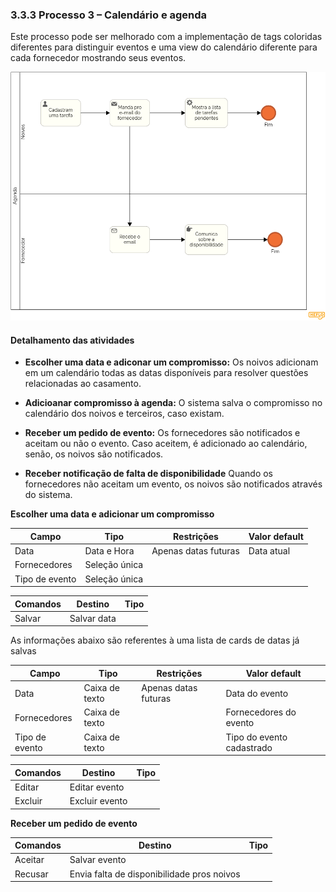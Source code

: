 ### 3.3.3 Processo 3 – Calendário e agenda

Este processo pode ser melhorado com a implementação de tags coloridas diferentes para distinguir eventos e uma view do calendário diferente para cada fornecedor mostrando seus eventos.

![Calendário e Agenda Diagram](images/agenda.png)

#### Detalhamento das atividades

- **Escolher uma data e adiconar um compromisso:** Os noivos adicionam em um calendário todas as datas disponíveis para resolver questões relacionadas ao casamento.

- **Adicioanar compromisso à agenda:** O sistema salva o compromisso no calendário dos noivos e terceiros, caso existam.

- **Receber um pedido de evento:** Os fornecedores são notificados e aceitam ou não o evento. Caso aceitem, é adicionado ao calendário, senão, os noivos são notificados.

- **Receber notificação de falta de disponibilidade** Quando os fornecedores não aceitam um evento, os noivos são notificados através do sistema.

**Escolher uma data e adicionar um compromisso**

| **Campo**       | **Tipo**         | **Restrições** | **Valor default** |
| ---             | ---              | ---            | ---               |
| Data           | Data e Hora   | Apenas datas futuras | Data atual      |
| Fornecedores           | Seleção única |               |                   |
| Tipo de evento      | Seleção única |               |                   |

| **Comandos**         |  **Destino**                   | **Tipo** |
| ---                  | ---                            | ---               |
| Salvar               | Salvar data                    |                   |

As informações abaixo são referentes à uma lista de cards de datas já salvas

| **Campo**       | **Tipo**         | **Restrições** | **Valor default** |
| ---             | ---              | ---            | ---               |
| Data           | Caixa de texto   | Apenas datas futuras | Data do evento      |
| Fornecedores           | Caixa de texto |               | Fornecedores do evento       |
| Tipo de evento      | Caixa de texto |               | Tipo do evento cadastrado   |

| **Comandos**         |  **Destino**                   | **Tipo** |
| ---                  | ---                            | ---               |
| Editar               | Editar evento                    |                   |
| Excluir               | Excluir evento                    |                   |


**Receber um pedido de evento**

| **Comandos**         |  **Destino**                                   | **Tipo**          |
| ---                  | ---                                            | ---               |
| Aceitar              | Salvar evento                                  |                   |
| Recusar              | Envia falta de disponibilidade pros noivos     |                   |
